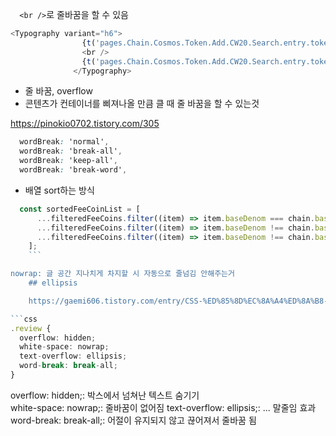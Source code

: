 `  <br />`로 줄바꿈을 할 수 있음
```typescript
<Typography variant="h6">
                {t('pages.Chain.Cosmos.Token.Add.CW20.Search.entry.tokenIconText1')}
                <br />
                {t('pages.Chain.Cosmos.Token.Add.CW20.Search.entry.tokenIconText2')}
              </Typography>
```
- 줄 바꿈, overflow
- 콘텐츠가 컨테이너를 삐져나올 만큼 클 때 줄 바꿈을 할 수 있는것 

https://pinokio0702.tistory.com/305

```css
  wordBreak: 'normal',
  wordBreak: 'break-all',
  wordBreak: 'keep-all',
  wordBreak: 'break-word',


```

- 배열 sort하는 방식
```ts
  const sortedFeeCoinList = [
      ...filteredFeeCoins.filter((item) => item.baseDenom === chain.baseDenom),
      ...filteredFeeCoins.filter((item) => item.baseDenom !== chain.baseDenom && gt(item.availableAmount, '0')),
      ...filteredFeeCoins.filter((item) => item.baseDenom !== chain.baseDenom && !gt(item.availableAmount, '0')),
    ];
    ```

nowrap: 글 공간 지나치게 차지할 시 자동으로 줄넘김 안해주는거
    ## ellipsis

    https://gaemi606.tistory.com/entry/CSS-%ED%85%8D%EC%8A%A4%ED%8A%B8-%EB%A7%90%EC%A4%84%EC%9E%84-%EC%B2%98%EB%A6%AC

```css
.review {
  overflow: hidden;
  white-space: nowrap;
  text-overflow: ellipsis;
  word-break: break-all;
} 
```
overflow: hidden;: 박스에서 넘쳐난 텍스트 숨기기  
white-space: nowrap;: 줄바꿈이 없어짐 
text-overflow: ellipsis;: ... 말줄임 효과 
word-break: break-all;: 어절이 유지되지 않고 끊어져서 줄바꿈 됨
